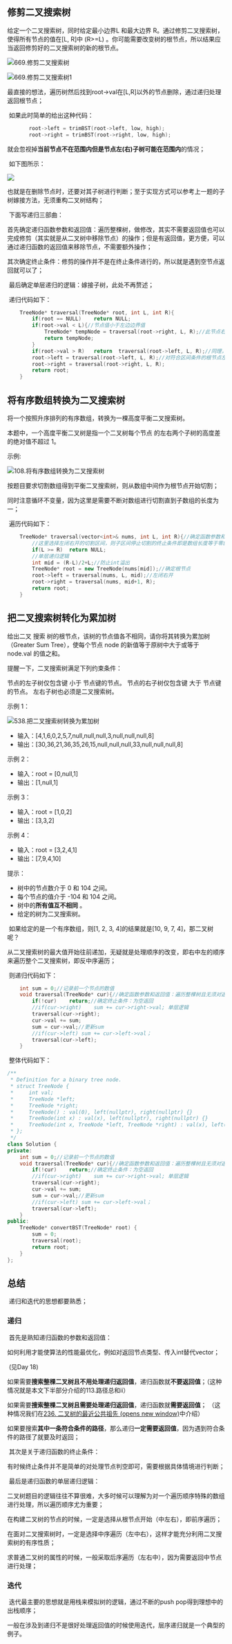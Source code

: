 ## 修剪二叉搜索树

给定一个二叉搜索树，同时给定最小边界L 和最大边界 R。通过修剪二叉搜索树，使得所有节点的值在[L, R]中 (R>=L) 。你可能需要改变树的根节点，所以结果应当返回修剪好的二叉搜索树的新的根节点。

![669.修剪二叉搜索树](https://code-thinking-1253855093.file.myqcloud.com/pics/20201014173115788.png)

![669.修剪二叉搜索树1](https://gitee.com/salinoia/image/raw/master/20201014173219142.png)

​	最直接的想法，遍历树然后找到root->val在[L,R]以外的节点删除，通过递归处理返回根节点；

​	如果此时简单的给出这种代码：

```cpp
       root->left = trimBST(root->left, low, high);
       root->right = trimBST(root->right, low, high);
```

​	就会忽视掉**当前节点不在范围内但是节点左(右)子树可能在范围内**的情况；

​	如下图所示：

![](https://gitee.com/salinoia/image/raw/master/20210204155302751.png)

​	也就是在删除节点时，还要对其子树进行判断；至于实现方式可以参考上一题的子树嫁接方法，无须重构二叉树结构；

​	下面写递归三部曲：

​	首先确定递归函数参数和返回值：遍历整棵树，做修改，其实不需要返回值也可以完成修剪（其实就是从二叉树中移除节点）的操作；但是有返回值，更方便，可以通过递归函数的返回值来移除节点，不需要额外操作；

​	其次确定终止条件：修剪的操作并不是在终止条件进行的，所以就是遇到空节点返回就可以了；

​	最后确定单层递归的逻辑：嫁接子树，此处不再赘述；

​	递归代码如下：

```cpp
	TreeNode* traversal(TreeNode* root, int L, int R){
        if(root == NULL)	return NULL;
        if(root->val < L){//节点值小于左边边界值
            TreeNode* tempNode = traversal(root->right, L, R);//此节点右子树中寻找所有大于L的值的节点，继续嵌套递归修剪右子树；
            return tempNode;
        }
        if(root->val > R)	return	traversal(root->left, L, R);//同理，并非直接return子树，而是修剪过后再return
        root->left = traversal(root->left, L, R);//对符合区间条件的根节点左右子树进行操作
        root->right = traversal(root->right, L, R);
        return root;
    }
```

## 将有序数组转换为二叉搜索树

将一个按照升序排列的有序数组，转换为一棵高度平衡二叉搜索树。

本题中，一个高度平衡二叉树是指一个二叉树每个节点 的左右两个子树的高度差的绝对值不超过 1。

示例:

![108.将有序数组转换为二叉搜索树](https://gitee.com/salinoia/image/raw/master/20201022164420763.png)

​	按题目要求切割数组得到平衡二叉搜索树，则从数组中间作为根节点开始切割；

​	同时注意循环不变量，因为这里是需要不断对数组进行切割直到子数组的长度为一；

​	遍历代码如下：

```cpp
	TreeNode* traversal(vector<int>& nums, int L, int R){//确定函数参数和返回值
        //这里选择左闭右开的切割区间，则子区间停止切割的终止条件即是数组长度等于零的时候
        if(L >= R)	return NULL;
        //单层递归逻辑
        int mid = (R-L)/2+L;//防止int溢出
        TreeNode* root = new TreeNode(nums[mid]);//确定根节点
        root->left = traversal(nums, L, mid);//左闭右开
        root->right = traversal(nums, mid+1, R);
        return root;
    }
```

## 把二叉搜索树转化为累加树

给出二叉 搜索 树的根节点，该树的节点值各不相同，请你将其转换为累加树（Greater Sum Tree），使每个节点 node 的新值等于原树中大于或等于 node.val 的值之和。

提醒一下，二叉搜索树满足下列约束条件：

节点的左子树仅包含键 小于 节点键的节点。 节点的右子树仅包含键 大于 节点键的节点。 左右子树也必须是二叉搜索树。

示例 1：

![538.把二叉搜索树转换为累加树](https://gitee.com/salinoia/image/raw/master/20201023160751832.png)

- 输入：[4,1,6,0,2,5,7,null,null,null,3,null,null,null,8]
- 输出：[30,36,21,36,35,26,15,null,null,null,33,null,null,null,8]

示例 2：

- 输入：root = [0,null,1]
- 输出：[1,null,1]

示例 3：

- 输入：root = [1,0,2]
- 输出：[3,3,2]

示例 4：

- 输入：root = [3,2,4,1]
- 输出：[7,9,4,10]

提示：

- 树中的节点数介于 0 和 104 之间。
- 每个节点的值介于 -104 和 104 之间。
- 树中的**所有值互不相同** 。
- 给定的树为二叉搜索树。

​	如果给定的是一个有序数组，则[1, 2, 3, 4]的结果就是[10, 9, 7, 4]，那二叉树呢？

​	从二叉搜索树的最大值开始往前递加，无疑就是处理顺序的改变，即右中左的顺序来遍历整个二叉搜索树，即反中序遍历；

​	则递归代码如下：

```cpp
	int sum = 0;//记录前一个节点的数值
	void traversal(TreeNode* cur){//确定函数参数和返回值：遍历整棵树且无须对返回值进行处理
        if(!cur)	return;//确定终止条件：为空返回
        //if(cur->right)	sum += cur->right->val;	单层逻辑
        traversal(cur->right);
        cur->val += sum;
        sum = cur->val;//更新sum
        //if(cur->left)	sum += cur->left->val；
        traversal(cur->left);
    }
```

​	整体代码如下：

```cpp
/**
 * Definition for a binary tree node.
 * struct TreeNode {
 *     int val;
 *     TreeNode *left;
 *     TreeNode *right;
 *     TreeNode() : val(0), left(nullptr), right(nullptr) {}
 *     TreeNode(int x) : val(x), left(nullptr), right(nullptr) {}
 *     TreeNode(int x, TreeNode *left, TreeNode *right) : val(x), left(left), right(right) {}
 * };
 */
class Solution {
private:
    int sum = 0;//记录前一个节点的数值
	void traversal(TreeNode* cur){//确定函数参数和返回值：遍历整棵树且无须对返回值进行处理
        if(!cur)	return;//确定终止条件：为空返回
        //if(cur->right)	sum += cur->right->val;	单层逻辑
        traversal(cur->right);
        cur->val += sum;
        sum = cur->val;//更新sum
        //if(cur->left)	sum += cur->left->val；
        traversal(cur->left);
    }
public:
    TreeNode* convertBST(TreeNode* root) {
        sum = 0;
        traversal(root);
        return root;
    }
};
```

## 总结

​	递归和迭代的思想都要熟悉；

### 递归

​	首先是熟知递归函数的参数和返回值：

​	如何利用才能使算法的性能最优化，例如对返回节点类型、传入int替代vector；

​	(见Day 18)

​	如果需要**搜索整棵二叉树且不用处理递归返回值**，递归函数就**不要返回值**；（这种情况就是本文下半部分介绍的113.路径总和ii）

​	如果需要**搜索整棵二叉树且需要处理递归返回值**，递归函数就**需要返回值**； （这种情况我们在[236. 二叉树的最近公共祖先 (opens new window)](https://programmercarl.com/0236.二叉树的最近公共祖先.html)中介绍）

​	如果要搜索**其中一条符合条件的路径**，那么递归**一定需要返回值**，因为遇到符合条件的路径了就要及时返回；

​	其次是关于递归函数的终止条件：

​	有时候终止条件并不是简单的对处理节点判空即可，需要根据具体情境进行判断；

​	最后是递归函数的单层递归逻辑：

​	二叉树题目的逻辑往往不算很难，大多时候可以理解为对一个遍历顺序特殊的数组进行处理，所以遍历顺序尤为重要；

​	在构建二叉树的节点的时候，一定是选择从根节点开始（中左右），即前序遍历；

​	在面对二叉搜索树时，一定是选择中序遍历（左中右），这样才能充分利用二叉搜索树的有序性质；

​	求普通二叉树的属性的时候，一般采取后序遍历（左右中），因为需要返回中节点进行处理；

### 迭代

​	迭代最主要的思想就是用栈来模拟树的逻辑，通过不断的push pop得到理想中的出栈顺序；

​	一般在涉及到递归不是很好处理返回值的时候使用迭代，层序递归就是一个典型的例子。